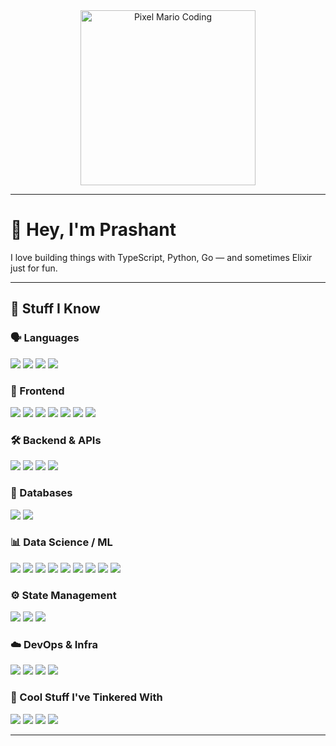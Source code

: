 <div align="center">
  <img src="mario.gif" width="280" alt="Pixel Mario Coding">
</div>

---

# 👋 Hey, I'm Prashant  
I love building things with TypeScript, Python, Go — and sometimes Elixir just for fun.

---

## 🧠 Stuff I Know

### 🗣️ Languages  
<img src="https://img.shields.io/badge/TypeScript-007ACC?style=flat&logo=typescript&logoColor=white" />
<img src="https://img.shields.io/badge/Python-3776AB?style=flat&logo=python&logoColor=white" />
<img src="https://img.shields.io/badge/Go-00ADD8?style=flat&logo=go&logoColor=white" />
<img src="https://img.shields.io/badge/Elixir-4B275F?style=flat&logo=elixir&logoColor=white" />

### 🎨 Frontend  
<img src="https://img.shields.io/badge/React-20232A?style=flat&logo=react&logoColor=61DAFB" />
<img src="https://img.shields.io/badge/Next.js-000000?style=flat&logo=nextdotjs&logoColor=white" />
<img src="https://img.shields.io/badge/Astro-0D1117?style=flat&logo=astro&logoColor=white" />
<img src="https://img.shields.io/badge/Tailwind_CSS-38B2AC?style=flat&logo=tailwind-css&logoColor=white" />
<img src="https://img.shields.io/badge/shadcn/ui-000000?style=flat&logo=shadcnui&logoColor=white" />
<img src="https://img.shields.io/badge/React_Router_v7-CA4245?style=flat&logo=react-router&logoColor=white" />
<img src="https://img.shields.io/badge/TanStack_Router-FF4154?style=flat&logo=tanstack&logoColor=white" />

### 🛠️ Backend & APIs  
<img src="https://img.shields.io/badge/Node.js-43853D?style=flat&logo=node.js&logoColor=white" />
<img src="https://img.shields.io/badge/Express.js-404D59?style=flat&logo=express&logoColor=white" />
<img src="https://img.shields.io/badge/FastAPI-009688?style=flat&logo=fastapi&logoColor=white" />
<img src="https://img.shields.io/badge/Hono-E36002?style=flat&logo=hono&logoColor=white" />

### 🧱 Databases  
<img src="https://img.shields.io/badge/PostgreSQL-316192?style=flat&logo=postgresql&logoColor=white" />
<img src="https://img.shields.io/badge/SQLite-07405E?style=flat&logo=sqlite&logoColor=white" />

### 📊 Data Science / ML  
<img src="https://img.shields.io/badge/Pandas-150458?style=flat&logo=pandas&logoColor=white" />
<img src="https://img.shields.io/badge/NumPy-013243?style=flat&logo=numpy&logoColor=white" />
<img src="https://img.shields.io/badge/Matplotlib-11557c?style=flat&logo=matplotlib&logoColor=white" />
<img src="https://img.shields.io/badge/Seaborn-3776AB?style=flat&logo=python&logoColor=white" />
<img src="https://img.shields.io/badge/Polars-CD792C?style=flat&logo=polars&logoColor=white" />
<img src="https://img.shields.io/badge/Scikit--Learn-F7931E?style=flat&logo=scikit-learn&logoColor=white" />
<img src="https://img.shields.io/badge/PyTorch-EE4C2C?style=flat&logo=pytorch&logoColor=white" />
<img src="https://img.shields.io/badge/Keras-D00000?style=flat&logo=keras&logoColor=white" />
<img src="https://img.shields.io/badge/Quarto-75AADB?style=flat&logo=quarto&logoColor=white" />

### ⚙️ State Management  
<img src="https://img.shields.io/badge/Zustand-2D3748?style=flat&logo=zustand&logoColor=white" />
<img src="https://img.shields.io/badge/Redux-593D88?style=flat&logo=redux&logoColor=white" />
<img src="https://img.shields.io/badge/XState--Store-2C3E50?style=flat&logo=xstate&logoColor=white" />

### ☁️ DevOps & Infra  
<img src="https://img.shields.io/badge/Docker-2496ED?style=flat&logo=docker&logoColor=white" />
<img src="https://img.shields.io/badge/GitHub_Actions-2088FF?style=flat&logo=github-actions&logoColor=white" />
<img src="https://img.shields.io/badge/Cloudflare-F38020?style=flat&logo=cloudflare&logoColor=white" />
<img src="https://img.shields.io/badge/Nginx-009639?style=flat&logo=nginx&logoColor=white" />

### 🧪 Cool Stuff I've Tinkered With  
<img src="https://img.shields.io/badge/Expo-000020?style=flat&logo=expo&logoColor=white" />
<img src="https://img.shields.io/badge/DuckDB-FFF000?style=flat&logo=duckdb&logoColor=black" />
<img src="https://img.shields.io/badge/Phoenix-FF6600?style=flat&logo=phoenixframework&logoColor=white" />
<img src="https://img.shields.io/badge/NeoVim-57A143?style=flat&logo=neovim&logoColor=white" />

---
